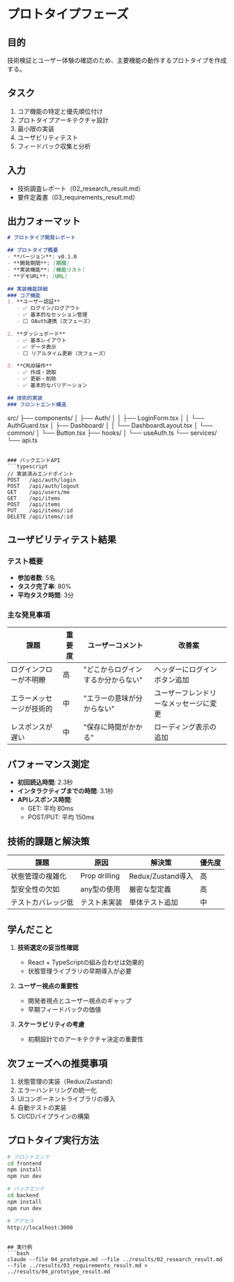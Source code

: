 # プロトタイプフェーズ

## 目的
技術検証とユーザー体験の確認のため、主要機能の動作するプロトタイプを作成する。

## タスク
1. コア機能の特定と優先順位付け
2. プロトタイプアーキテクチャ設計
3. 最小限の実装
4. ユーザビリティテスト
5. フィードバック収集と分析

## 入力
- 技術調査レポート（02_research_result.md）
- 要件定義書（03_requirements_result.md）

## 出力フォーマット
```markdown
# プロトタイプ開発レポート

## プロトタイプ概要
- **バージョン**: v0.1.0
- **開発期間**: [期間]
- **実装機能**: [機能リスト]
- **デモURL**: [URL]

## 実装機能詳細
### コア機能
1. **ユーザー認証**
   - ✅ ログイン/ログアウト
   - ✅ 基本的なセッション管理
   - ⬜ OAuth連携（次フェーズ）

2. **ダッシュボード**
   - ✅ 基本レイアウト
   - ✅ データ表示
   - ⬜ リアルタイム更新（次フェーズ）

3. **CRUD操作**
   - ✅ 作成・読取
   - ✅ 更新・削除
   - ✅ 基本的なバリデーション

## 技術的実装
### フロントエンド構造
```
src/
├── components/
│   ├── Auth/
│   │   ├── LoginForm.tsx
│   │   └── AuthGuard.tsx
│   ├── Dashboard/
│   │   └── DashboardLayout.tsx
│   └── common/
│       └── Button.tsx
├── hooks/
│   └── useAuth.ts
└── services/
    └── api.ts
```

### バックエンドAPI
```typescript
// 実装済みエンドポイント
POST   /api/auth/login
POST   /api/auth/logout
GET    /api/users/me
GET    /api/items
POST   /api/items
PUT    /api/items/:id
DELETE /api/items/:id
```

## ユーザビリティテスト結果
### テスト概要
- **参加者数**: 5名
- **タスク完了率**: 80%
- **平均タスク時間**: 3分

### 主な発見事項
| 課題 | 重要度 | ユーザーコメント | 改善案 |
|------|--------|------------------|--------|
| ログインフローが不明瞭 | 高 | "どこからログインするか分からない" | ヘッダーにログインボタン追加 |
| エラーメッセージが技術的 | 中 | "エラーの意味が分からない" | ユーザーフレンドリーなメッセージに変更 |
| レスポンスが遅い | 中 | "保存に時間がかかる" | ローディング表示の追加 |

## パフォーマンス測定
- **初回読込時間**: 2.3秒
- **インタラクティブまでの時間**: 3.1秒
- **APIレスポンス時間**: 
  - GET: 平均 80ms
  - POST/PUT: 平均 150ms

## 技術的課題と解決策
| 課題 | 原因 | 解決策 | 優先度 |
|------|------|--------|--------|
| 状態管理の複雑化 | Prop drilling | Redux/Zustand導入 | 高 |
| 型安全性の欠如 | any型の使用 | 厳密な型定義 | 高 |
| テストカバレッジ低 | テスト未実装 | 単体テスト追加 | 中 |

## 学んだこと
1. **技術選定の妥当性確認**
   - React + TypeScriptの組み合わせは効果的
   - 状態管理ライブラリの早期導入が必要

2. **ユーザー視点の重要性**
   - 開発者視点とユーザー視点のギャップ
   - 早期フィードバックの価値

3. **スケーラビリティの考慮**
   - 初期設計でのアーキテクチャ決定の重要性

## 次フェーズへの推奨事項
1. 状態管理の実装（Redux/Zustand）
2. エラーハンドリングの統一化
3. UIコンポーネントライブラリの導入
4. 自動テストの実装
5. CI/CDパイプラインの構築

## プロトタイプ実行方法
```bash
# フロントエンド
cd frontend
npm install
npm run dev

# バックエンド
cd backend
npm install
npm run dev

# アクセス
http://localhost:3000
```
```

## 実行例
```bash
claude --file 04_prototype.md --file ../results/02_research_result.md --file ../results/03_requirements_result.md > ../results/04_prototype_result.md
```